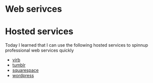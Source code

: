 # Web serivces


# Hosted services

Today I learned that I can use the following hosted services to spinnup professional web services quickly
- [virb](http://virb.com/)
- [tumblr](https://www.tumblr.com/)
- [squarespace](https://www.squarespace.com/)
- [wordpress](https://wordpress.com/)
